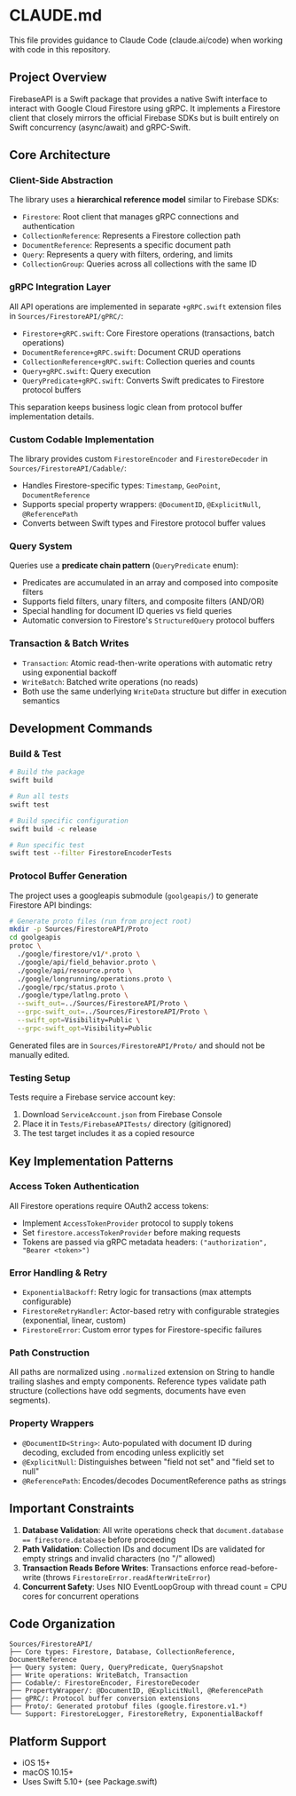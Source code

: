 # CLAUDE.md

This file provides guidance to Claude Code (claude.ai/code) when working with code in this repository.

## Project Overview

FirebaseAPI is a Swift package that provides a native Swift interface to interact with Google Cloud Firestore using gRPC. It implements a Firestore client that closely mirrors the official Firebase SDKs but is built entirely on Swift concurrency (async/await) and gRPC-Swift.

## Core Architecture

### Client-Side Abstraction
The library uses a **hierarchical reference model** similar to Firebase SDKs:
- `Firestore`: Root client that manages gRPC connections and authentication
- `CollectionReference`: Represents a Firestore collection path
- `DocumentReference`: Represents a specific document path
- `Query`: Represents a query with filters, ordering, and limits
- `CollectionGroup`: Queries across all collections with the same ID

### gRPC Integration Layer
All API operations are implemented in separate `+gRPC.swift` extension files in `Sources/FirestoreAPI/gPRC/`:
- `Firestore+gRPC.swift`: Core Firestore operations (transactions, batch operations)
- `DocumentReference+gRPC.swift`: Document CRUD operations
- `CollectionReference+gRPC.swift`: Collection queries and counts
- `Query+gRPC.swift`: Query execution
- `QueryPredicate+gRPC.swift`: Converts Swift predicates to Firestore protocol buffers

This separation keeps business logic clean from protocol buffer implementation details.

### Custom Codable Implementation
The library provides custom `FirestoreEncoder` and `FirestoreDecoder` in `Sources/FirestoreAPI/Cadable/`:
- Handles Firestore-specific types: `Timestamp`, `GeoPoint`, `DocumentReference`
- Supports special property wrappers: `@DocumentID`, `@ExplicitNull`, `@ReferencePath`
- Converts between Swift types and Firestore protocol buffer values

### Query System
Queries use a **predicate chain pattern** (`QueryPredicate` enum):
- Predicates are accumulated in an array and composed into composite filters
- Supports field filters, unary filters, and composite filters (AND/OR)
- Special handling for document ID queries vs field queries
- Automatic conversion to Firestore's `StructuredQuery` protocol buffers

### Transaction & Batch Writes
- `Transaction`: Atomic read-then-write operations with automatic retry using exponential backoff
- `WriteBatch`: Batched write operations (no reads)
- Both use the same underlying `WriteData` structure but differ in execution semantics

## Development Commands

### Build & Test
```bash
# Build the package
swift build

# Run all tests
swift test

# Build specific configuration
swift build -c release

# Run specific test
swift test --filter FirestoreEncoderTests
```

### Protocol Buffer Generation
The project uses a googleapis submodule (`goolgeapis/`) to generate Firestore API bindings:

```bash
# Generate proto files (run from project root)
mkdir -p Sources/FirestoreAPI/Proto
cd goolgeapis
protoc \
  ./google/firestore/v1/*.proto \
  ./google/api/field_behavior.proto \
  ./google/api/resource.proto \
  ./google/longrunning/operations.proto \
  ./google/rpc/status.proto \
  ./google/type/latlng.proto \
  --swift_out=../Sources/FirestoreAPI/Proto \
  --grpc-swift_out=../Sources/FirestoreAPI/Proto \
  --swift_opt=Visibility=Public \
  --grpc-swift_opt=Visibility=Public
```

Generated files are in `Sources/FirestoreAPI/Proto/` and should not be manually edited.

### Testing Setup
Tests require a Firebase service account key:
1. Download `ServiceAccount.json` from Firebase Console
2. Place it in `Tests/FirebaseAPITests/` directory (gitignored)
3. The test target includes it as a copied resource

## Key Implementation Patterns

### Access Token Authentication
All Firestore operations require OAuth2 access tokens:
- Implement `AccessTokenProvider` protocol to supply tokens
- Set `firestore.accessTokenProvider` before making requests
- Tokens are passed via gRPC metadata headers: `("authorization", "Bearer <token>")`

### Error Handling & Retry
- `ExponentialBackoff`: Retry logic for transactions (max attempts configurable)
- `FirestoreRetryHandler`: Actor-based retry with configurable strategies (exponential, linear, custom)
- `FirestoreError`: Custom error types for Firestore-specific failures

### Path Construction
All paths are normalized using `.normalized` extension on String to handle trailing slashes and empty components. Reference types validate path structure (collections have odd segments, documents have even segments).

### Property Wrappers
- `@DocumentID<String>`: Auto-populated with document ID during decoding, excluded from encoding unless explicitly set
- `@ExplicitNull`: Distinguishes between "field not set" and "field set to null"
- `@ReferencePath`: Encodes/decodes DocumentReference paths as strings

## Important Constraints

1. **Database Validation**: All write operations check that `document.database == firestore.database` before proceeding
2. **Path Validation**: Collection IDs and document IDs are validated for empty strings and invalid characters (no "/" allowed)
3. **Transaction Reads Before Writes**: Transactions enforce read-before-write (throws `FirestoreError.readAfterWriteError`)
4. **Concurrent Safety**: Uses NIO EventLoopGroup with thread count = CPU cores for concurrent operations

## Code Organization

```
Sources/FirestoreAPI/
├── Core types: Firestore, Database, CollectionReference, DocumentReference
├── Query system: Query, QueryPredicate, QuerySnapshot
├── Write operations: WriteBatch, Transaction
├── Codable/: FirestoreEncoder, FirestoreDecoder
├── PropertyWrapper/: @DocumentID, @ExplicitNull, @ReferencePath
├── gPRC/: Protocol buffer conversion extensions
├── Proto/: Generated protobuf files (google.firestore.v1.*)
└── Support: FirestoreLogger, FirestoreRetry, ExponentialBackoff
```

## Platform Support
- iOS 15+
- macOS 10.15+
- Uses Swift 5.10+ (see Package.swift)
